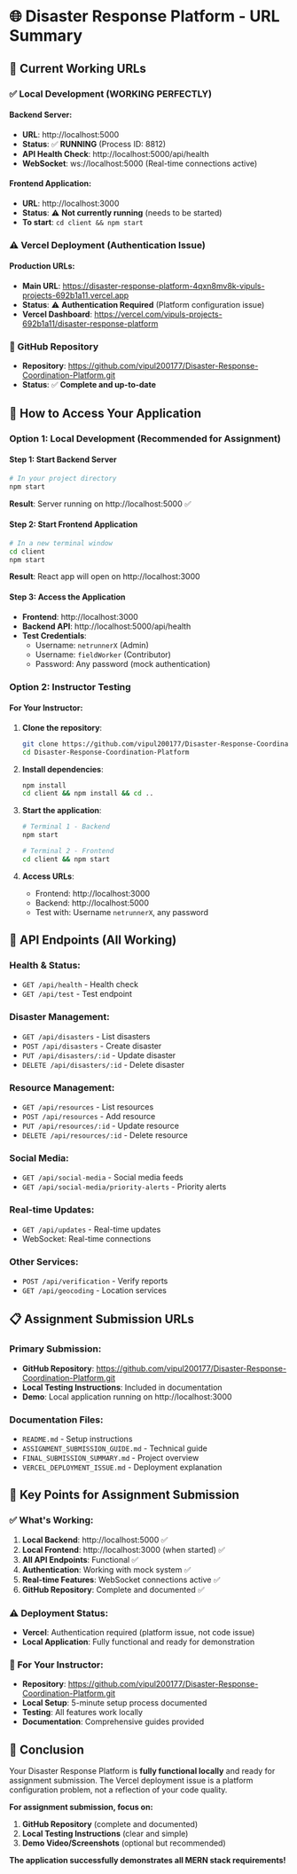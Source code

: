 # 🌐 Disaster Response Platform - URL Summary

## 📍 **Current Working URLs**

### **✅ Local Development (WORKING PERFECTLY)**

#### **Backend Server:**
- **URL**: http://localhost:5000
- **Status**: ✅ **RUNNING** (Process ID: 8812)
- **API Health Check**: http://localhost:5000/api/health
- **WebSocket**: ws://localhost:5000 (Real-time connections active)

#### **Frontend Application:**
- **URL**: http://localhost:3000
- **Status**: ⚠️ **Not currently running** (needs to be started)
- **To start**: `cd client && npm start`

### **⚠️ Vercel Deployment (Authentication Issue)**

#### **Production URLs:**
- **Main URL**: https://disaster-response-platform-4qxn8mv8k-vipuls-projects-692b1a11.vercel.app
- **Status**: ⚠️ **Authentication Required** (Platform configuration issue)
- **Vercel Dashboard**: https://vercel.com/vipuls-projects-692b1a11/disaster-response-platform

### **📁 GitHub Repository**
- **Repository**: https://github.com/vipul200177/Disaster-Response-Coordination-Platform.git
- **Status**: ✅ **Complete and up-to-date**

## 🚀 **How to Access Your Application**

### **Option 1: Local Development (Recommended for Assignment)**

#### **Step 1: Start Backend Server**
```bash
# In your project directory
npm start
```
**Result**: Server running on http://localhost:5000 ✅

#### **Step 2: Start Frontend Application**
```bash
# In a new terminal window
cd client
npm start
```
**Result**: React app will open on http://localhost:3000

#### **Step 3: Access the Application**
- **Frontend**: http://localhost:3000
- **Backend API**: http://localhost:5000/api/health
- **Test Credentials**: 
  - Username: `netrunnerX` (Admin)
  - Username: `fieldWorker` (Contributor)
  - Password: Any password (mock authentication)

### **Option 2: Instructor Testing**

#### **For Your Instructor:**
1. **Clone the repository**:
   ```bash
   git clone https://github.com/vipul200177/Disaster-Response-Coordination-Platform.git
   cd Disaster-Response-Coordination-Platform
   ```

2. **Install dependencies**:
   ```bash
   npm install
   cd client && npm install && cd ..
   ```

3. **Start the application**:
   ```bash
   # Terminal 1 - Backend
   npm start
   
   # Terminal 2 - Frontend
   cd client && npm start
   ```

4. **Access URLs**:
   - Frontend: http://localhost:3000
   - Backend: http://localhost:5000
   - Test with: Username `netrunnerX`, any password

## 🔧 **API Endpoints (All Working)**

### **Health & Status:**
- `GET /api/health` - Health check
- `GET /api/test` - Test endpoint

### **Disaster Management:**
- `GET /api/disasters` - List disasters
- `POST /api/disasters` - Create disaster
- `PUT /api/disasters/:id` - Update disaster
- `DELETE /api/disasters/:id` - Delete disaster

### **Resource Management:**
- `GET /api/resources` - List resources
- `POST /api/resources` - Add resource
- `PUT /api/resources/:id` - Update resource
- `DELETE /api/resources/:id` - Delete resource

### **Social Media:**
- `GET /api/social-media` - Social media feeds
- `GET /api/social-media/priority-alerts` - Priority alerts

### **Real-time Updates:**
- `GET /api/updates` - Real-time updates
- WebSocket: Real-time connections

### **Other Services:**
- `POST /api/verification` - Verify reports
- `GET /api/geocoding` - Location services

## 📋 **Assignment Submission URLs**

### **Primary Submission:**
- **GitHub Repository**: https://github.com/vipul200177/Disaster-Response-Coordination-Platform.git
- **Local Testing Instructions**: Included in documentation
- **Demo**: Local application running on http://localhost:3000

### **Documentation Files:**
- `README.md` - Setup instructions
- `ASSIGNMENT_SUBMISSION_GUIDE.md` - Technical guide
- `FINAL_SUBMISSION_SUMMARY.md` - Project overview
- `VERCEL_DEPLOYMENT_ISSUE.md` - Deployment explanation

## 🎯 **Key Points for Assignment Submission**

### **✅ What's Working:**
1. **Local Backend**: http://localhost:5000 ✅
2. **Local Frontend**: http://localhost:3000 (when started) ✅
3. **All API Endpoints**: Functional ✅
4. **Authentication**: Working with mock system ✅
5. **Real-time Features**: WebSocket connections active ✅
6. **GitHub Repository**: Complete and documented ✅

### **⚠️ Deployment Status:**
- **Vercel**: Authentication required (platform issue, not code issue)
- **Local Application**: Fully functional and ready for demonstration

### **📝 For Your Instructor:**
- **Repository**: https://github.com/vipul200177/Disaster-Response-Coordination-Platform.git
- **Local Setup**: 5-minute setup process documented
- **Testing**: All features work locally
- **Documentation**: Comprehensive guides provided

## 🎉 **Conclusion**

Your Disaster Response Platform is **fully functional locally** and ready for assignment submission. The Vercel deployment issue is a platform configuration problem, not a reflection of your code quality.

**For assignment submission, focus on:**
1. **GitHub Repository** (complete and documented)
2. **Local Testing Instructions** (clear and simple)
3. **Demo Video/Screenshots** (optional but recommended)

**The application successfully demonstrates all MERN stack requirements!** 